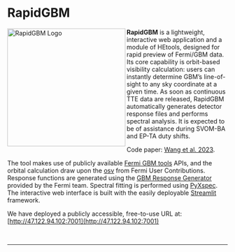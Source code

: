 # RapidGBM

<img align="left" src="https://github.com/user-attachments/assets/05c4d00c-ae6a-44cf-bf41-daa95e63b75b" alt="RapidGBM Logo" width="270"/>

**RapidGBM** is a lightweight, interactive web application and a module of HEtools, designed for rapid preview of Fermi/GBM data. Its core capability is orbit-based visibility calculation: users can instantly determine GBM’s line-of-sight to any sky coordinate at a given time. As soon as continuous TTE data are released, RapidGBM automatically generates detector response files and performs spectral analysis. It is expected to be of assistance during SVOM-BA and EP-TA duty shifts.

Code paper: [Wang et al. 2023](https://arxiv.org/abs/2303.11083).

The tool makes use of publicly available [Fermi GBM tools](https://fermi.gsfc.nasa.gov/ssc/data/analysis/gbm/gbm_data_tools/gdt-docs/) APIs, and the orbital calculation draw upon the [osv](https://fermi.gsfc.nasa.gov/ssc/data/analysis/user/Fermi_GBM_OrbitalBackgroundTool.pdf) from Fermi User Contributions. Response functions are generated using the [GBM Response Generator](https://fermi.gsfc.nasa.gov/ssc/data/analysis/gbm/DOCUMENTATION.html) provided by the Fermi team. Spectral fitting is performed using [PyXspec](https://heasarc.gsfc.nasa.gov/xanadu/xspec/python/html/index.html). The interactive web interface is built with the easily deployable [Streamlit](https://streamlit.io) framework.


We have deployed a publicly accessible, free-to-use URL at: [http://47.122.94.102:7001](http://47.122.94.102:7001)


<br clear="left"/>

---

